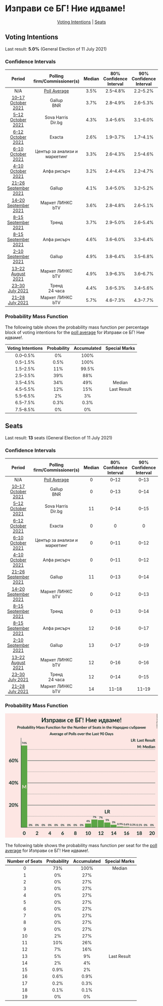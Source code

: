 # Изправи се БГ! Ние идваме!

<p align="center"><a href="#voting-intentions">Voting Intentions</a> | <a href="#seats">Seats</a></p>

## Voting Intentions

Last result: **5.0%** (General Election of 11 July 2021)

### Confidence Intervals

| Period     | Polling firm/Commissioner(s) | Median | 80% Confidence Interval | 90% Confidence Interval | 95% Confidence Interval | 99% Confidence Interval |
|:----------:|:----------------:|:-----------:|:-----------------------:|:-----------------------:|:-----------------------:|:-----------------------:|
| N/A | [Poll Average](average.html) | 3.5% | 2.5–4.8% | 2.2–5.2% | 2.0–5.6% | 1.5–6.3% |
| [10–17 October 2021](2021-10-17-Gallup.html) | Gallup <br> BNR | 3.7% | 2.8–4.9% | 2.6–5.3% | 2.4–5.6% | 2.0–6.2% |
| [5–12 October 2021](2021-10-12-SovaHarris.html) | Sova Harris <br> Dir.bg | 4.3% | 3.4–5.6% | 3.1–6.0% | 2.9–6.3% | 2.5–7.0% |
| [6–12 October 2021](2021-10-12-Exacta.html) | Exacta | 2.6% | 1.9–3.7% | 1.7–4.1% | 1.5–4.4% | 1.2–5.0% |
| [6–10 October 2021](2021-10-10-Центързаанализиимаркетинг.html) | Център за анализи и маркетинг | 3.3% | 2.6–4.3% | 2.5–4.6% | 2.3–4.8% | 2.0–5.3% |
| [4–10 October 2021](2021-10-10-Алфарисърч.html) | Алфа рисърч | 3.2% | 2.4–4.4% | 2.2–4.7% | 2.0–5.0% | 1.7–5.7% |
| [21–26 September 2021](2021-09-26-Gallup.html) | Gallup | 4.1% | 3.4–5.0% | 3.2–5.2% | 3.0–5.5% | 2.7–5.9% |
| [14–20 September 2021](2021-09-20-МаркетЛИНКС.html) | Маркет ЛИНКС <br> bTV | 3.6% | 2.8–4.8% | 2.6–5.1% | 2.4–5.4% | 2.0–6.0% |
| [8–15 September 2021](2021-09-15-Тренд.html) | Тренд | 3.7% | 2.9–5.0% | 2.6–5.4% | 2.4–5.7% | 2.1–6.4% |
| [8–15 September 2021](2021-09-15-Алфарисърч.html) | Алфа рисърч | 4.6% | 3.6–6.0% | 3.3–6.4% | 3.1–6.7% | 2.7–7.4% |
| [2–10 September 2021](2021-09-10-Gallup.html) | Gallup | 4.9% | 3.8–6.4% | 3.5–6.8% | 3.3–7.2% | 2.8–8.0% |
| [13–22 August 2021](2021-08-22-МаркетЛИНКС.html) | Маркет ЛИНКС <br> bTV | 4.9% | 3.9–6.3% | 3.6–6.7% | 3.4–7.1% | 3.0–7.8% |
| [23–30 July 2021](2021-07-30-Тренд.html) | Тренд <br> 24 часа | 4.4% | 3.6–5.3% | 3.4–5.6% | 3.3–5.8% | 3.0–6.3% |
| [21–28 July 2021](2021-07-28-МаркетЛИНКС.html) | Маркет ЛИНКС <br> bTV | 5.7% | 4.6–7.3% | 4.3–7.7% | 4.0–8.1% | 3.5–8.9% |

### Probability Mass Function

The following table shows the probability mass function per percentage block of voting intentions for the [poll average](average.html) for Изправи се БГ! Ние идваме!.

| Voting Intentions | Probability | Accumulated | Special Marks |
|:-----------------:|:-----------:|:-----------:|:-------------:|
| 0.0–0.5% | 0% | 100% |  |
| 0.5–1.5% | 0.5% | 100% |  |
| 1.5–2.5% | 11% | 99.5% |  |
| 2.5–3.5% | 39% | 88% |  |
| 3.5–4.5% | 34% | 49% | Median |
| 4.5–5.5% | 12% | 15% | Last Result |
| 5.5–6.5% | 2% | 3% |  |
| 6.5–7.5% | 0.3% | 0.3% |  |
| 7.5–8.5% | 0% | 0% |  |


## Seats

Last result: **13** seats (General Election of 11 July 2021)

### Confidence Intervals

| Period     | Polling firm/Commissioner(s) | Median | 80% Confidence Interval | 90% Confidence Interval | 95% Confidence Interval | 99% Confidence Interval |
|:----------:|:----------------:|:------:|:-----------------------:|:-----------------------:|:-----------------------:|:-----------------------:|
| N/A | [Poll Average](average.html) | 0 | 0–12 | 0–13 | 0–14 | 0–16 |
| [10–17 October 2021](2021-10-17-Gallup.html) | Gallup <br> BNR | 0 | 0–13 | 0–14 | 0–15 | 0–17 |
| [5–12 October 2021](2021-10-12-SovaHarris.html) | Sova Harris <br> Dir.bg | 11 | 0–14 | 0–15 | 0–16 | 0–17 |
| [6–12 October 2021](2021-10-12-Exacta.html) | Exacta | 0 | 0 | 0 | 0–11 | 0–13 |
| [6–10 October 2021](2021-10-10-Центързаанализиимаркетинг.html) | Център за анализи и маркетинг | 0 | 0–11 | 0–12 | 0–12 | 0–13 |
| [4–10 October 2021](2021-10-10-Алфарисърч.html) | Алфа рисърч | 0 | 0–11 | 0–12 | 0–13 | 0–15 |
| [21–26 September 2021](2021-09-26-Gallup.html) | Gallup | 11 | 0–13 | 0–14 | 0–14 | 0–16 |
| [14–20 September 2021](2021-09-20-МаркетЛИНКС.html) | Маркет ЛИНКС <br> bTV | 0 | 0–12 | 0–13 | 0–13 | 0–15 |
| [8–15 September 2021](2021-09-15-Тренд.html) | Тренд | 0 | 0–13 | 0–14 | 0–15 | 0–17 |
| [8–15 September 2021](2021-09-15-Алфарисърч.html) | Алфа рисърч | 12 | 0–16 | 0–17 | 0–18 | 0–19 |
| [2–10 September 2021](2021-09-10-Gallup.html) | Gallup | 13 | 0–17 | 0–19 | 0–19 | 0–22 |
| [13–22 August 2021](2021-08-22-МаркетЛИНКС.html) | Маркет ЛИНКС <br> bTV | 12 | 0–16 | 0–16 | 0–17 | 0–19 |
| [23–30 July 2021](2021-07-30-Тренд.html) | Тренд <br> 24 часа | 12 | 0–14 | 0–15 | 0–16 | 0–17 |
| [21–28 July 2021](2021-07-28-МаркетЛИНКС.html) | Маркет ЛИНКС <br> bTV | 14 | 11–18 | 11–19 | 0–20 | 0–22 |

### Probability Mass Function

![Graph with seats probability mass function not yet produced](average-seats-pmf-изправисебгниеидваме.png "Seats Probability Mass Function")

The following table shows the probability mass function per seat for the [poll average](average.html) for Изправи се БГ! Ние идваме!.

| Number of Seats | Probability | Accumulated | Special Marks |
|:---------------:|:-----------:|:-----------:|:-------------:|
| 0 | 73% | 100% | Median |
| 1 | 0% | 27% |  |
| 2 | 0% | 27% |  |
| 3 | 0% | 27% |  |
| 4 | 0% | 27% |  |
| 5 | 0% | 27% |  |
| 6 | 0% | 27% |  |
| 7 | 0% | 27% |  |
| 8 | 0% | 27% |  |
| 9 | 0% | 27% |  |
| 10 | 2% | 27% |  |
| 11 | 10% | 26% |  |
| 12 | 7% | 16% |  |
| 13 | 5% | 9% | Last Result |
| 14 | 2% | 4% |  |
| 15 | 0.9% | 2% |  |
| 16 | 0.6% | 0.9% |  |
| 17 | 0.2% | 0.3% |  |
| 18 | 0.1% | 0.1% |  |
| 19 | 0% | 0% |  |


